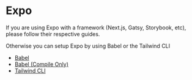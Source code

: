 # Expo

If you are using Expo with a framework (Next.js, Gatsy, Storybook, etc), please follow their respective guides.

Otherwise you can setup Expo by using Babel or the Tailwind CLI

- [Babel](../compilation/babel.md)
- [Babel (Compile Only)](../compilation/babel-compile-only.md)
- [Tailwind CLI](../compilation/cli-native.md)
